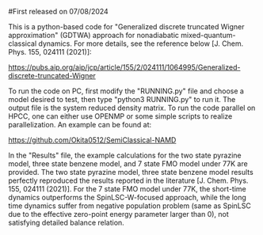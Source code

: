 #First released on 07/08/2024

This is a python-based code for "Generalized discrete truncated Wigner approximation" (GDTWA) approach for nonadiabatic mixed-quantum-classical dynamics. For more details, see the reference below [J. Chem. Phys. 155, 024111 (2021)]:

https://pubs.aip.org/aip/jcp/article/155/2/024111/1064995/Generalized-discrete-truncated-Wigner

To run the code on PC, first modify the "RUNNING.py" file and choose a model desired to test, then type "python3 RUNNING.py" to run it. The output file is the system reduced density matrix. To run the code parallel on HPCC, one can either use OPENMP or some simple scripts to realize parallelization. An example can be found at:

https://github.com/Okita0512/SemiClassical-NAMD

In the "Results" file, the example calculations for the two state pyrazine model, three state benzene model, and 7 state FMO model under 77K are provided. The two state pyrazine model, three state benzene model results perfectly reproduced the results reported in the literature [J. Chem. Phys. 155, 024111 (2021)]. For the 7 state FMO model under 77K, the short-time dynamics outperforms the SpinLSC-W-focused approach, while the long time dynamics suffer from negative population problem (same as SpinLSC due to the effective zero-point energy parameter larger than 0), not satisfying detailed balance relation. 
